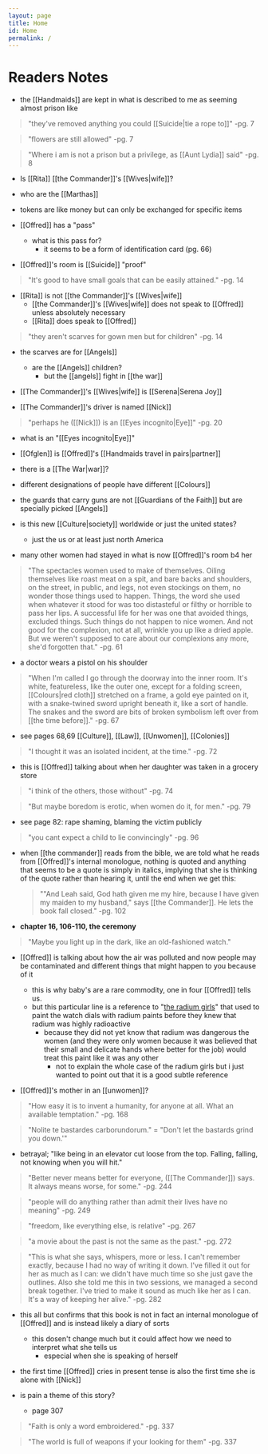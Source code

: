 ```yaml
---
layout: page
title: Home
id: Home
permalink: /
---
```

# Readers Notes
- the [[Handmaids]] are kept in what is described to me as seeming almost prison like

>"they've removed anything you could [[Suicide|tie a rope to]]"
> -pg. 7

> "flowers are still allowed"
> -pg. 7

> "Where i am is not a prison but a privilege, as [[Aunt Lydia]] said"
> -pg. 8

- Is [[Rita]] [[the Commander]]'s [[Wives|wife]]?

- who are the [[Marthas]]

- tokens are like money but can only be exchanged for specific items

- [[Offred]] has a "pass"
	- what is this pass for?
		- it seems to be a form of identification card (pg. 66)

- [[Offred]]'s room is [[Suicide]] "proof"

>"It's good to have small goals that can be easily attained."
> -pg. 14

- [[Rita]] is not [[the Commander]]'s [[Wives|wife]]
	- [[the Commander]]'s [[Wives|wife]] does not speak to [[Offred]] unless absolutely necessary
	- [[Rita]] does speak to [[Offred]]

> "they aren't scarves for gown men but for children"
> -pg. 14

- the scarves are for [[Angels]]
	- are the [[Angels]] children?
		- but the [[angels]] fight in [[the war]]
- [[The Commander]]'s [[Wives|wife]] is [[Serena|Serena Joy]]

- [[The Commander]]'s driver is named [[Nick]]

> "perhaps he ([[Nick]]) is an [[Eyes incognito|Eye]]"
> -pg. 20
- what is an "[[Eyes incognito|Eye]]"

- [[Ofglen]] is [[Offred]]'s [[Handmaids travel in pairs|partner]]

- there is a [[The War|war]]?

- different designations of people have different [[Colours]]

- the guards that carry guns are not [[Guardians of the Faith]] but are specially picked [[Angels]]

- is this new [[Culture|society]] worldwide or just the united states?
	- just the us or at least just north America

- many other women had stayed in what is now [[Offred]]'s room b4 her

>"The spectacles women used to make of themselves. Oiling themselves like roast meat on a spit, and bare backs and shoulders, on the street, in public, and legs, not even stockings on them, no wonder those things used to happen. Things, the word she used when whatever it stood for was too distasteful or filthy or horrible to pass her lips. A successful life for her was one that avoided things, excluded things. Such things do not happen to nice women. And not good for the complexion, not at all, wrinkle you up like a dried apple. But we weren't supposed to care about our complexions any more, she'd forgotten that."
> -pg. 61

- a doctor wears a pistol on his shoulder

>"When I'm called I go through the doorway into the inner room. It's white, featureless, like the outer one, except for a folding screen, [[Colours|red cloth]] stretched on a frame, a gold eye painted on it, with a snake-twined sword upright beneath it, like a sort of handle. The snakes and the sword are bits of broken symbolism left over from [[the time before]]."
> -pg. 67

- see pages 68,69 [[Culture]], [[Law]], [[Unwomen]], [[Colonies]]

>"I thought it was an isolated incident, at the time."
> -pg. 72

- this is [[Offred]] talking about when her daughter was taken in a grocery store

>"i think of the others, those without"
> -pg. 74

>"But maybe boredom is erotic, when women do it, for men."
> -pg. 79

- see page 82: rape shaming, blaming the victim publicly

>"you cant expect a child to lie convincingly"
> -pg. 96

- when [[the commander]] reads from the bible, we are told what he reads from [[Offred]]'s internal monologue, nothing is quoted and anything that seems to be a quote is simply in italics, implying that she is thinking of the quote rather than hearing it, until the end when we get this:
	>""And Leah said, God hath given me my hire, because I have given my maiden to my husband," says [[the Commander]]. He lets the book fall closed."
	> -pg. 102

- **chapter 16, 106-110, the ceremony**

>"Maybe you light up in the dark, like an old-fashioned watch."
- [[Offred]] is talking about how the air was polluted and now people may be contaminated and different things that might happen to you because of it
	- this is why baby's are a rare commodity, one in four [[Offred]] tells us.
	- but this particular line is a reference to "[the radium girls](https://en.wikipedia.org/wiki/Radium_Girls)" that used to paint the watch dials with radium paints before they knew that radium was highly radioactive
		- because they did not yet know that radium was dangerous  the women (and they were only women because it was believed that their small and delicate hands where better for the job) would treat this paint like it was any other
			- not to explain the whole case of the radium girls but i just wanted to point out that it is a good subtle reference

- [[Offred]]'s mother in an [[unwomen]]?

>"How easy it is to invent a humanity, for anyone at all. What an available temptation."
> -pg. 168

>"Nolite te bastardes carborundorum." = "Don't let the bastards grind you down.'"

- betrayal; "like being in an elevator cut loose from the top. Falling, falling, not knowing when you will hit."

>"Better never means better for everyone, ([[The Commander]]) says. It always means worse, for some."
> -pg. 244

>"people will do anything rather than admit their lives have no meaning"
> -pg. 249

>"freedom, like everything else, is relative"
> -pg. 267

>"a movie about the past is not the same as the past."
> -pg. 272

>"This is what she says, whispers, more or less. I can't remember exactly, because I had no way of writing it down. I've filled it out for her as much as I can: we didn't have much time so she just gave the outlines. Also she told me this in two sessions, we managed a second break together. I've tried to make it sound as much like her as I can. It's a way of keeping her alive."
> -pg. 282
- this all but confirms that this book is not in fact an internal monologue of [[Offred]] and is instead likely a diary of sorts
	- this dosen't change much but it could affect how we need to       interpret what she tells us
		- especial when she is speaking of herself

- the first time [[Offred]] cries in present tense is also the first time she is alone with [[Nick]]

- is pain a theme of this story?
	- page 307

>"Faith is only a word embroidered."
> -pg. 337

>"The world is full of weapons if your looking for them"
> -pg. 337